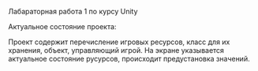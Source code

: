 Лабараторная работа 1 по курсу Unity

Актуальное состояние проекта:

Проект содержит перечисление игровых ресурсов,
класс для их хранения, объект, управляющий игрой.
На экране указывается актуальное состояние русурсов,
происходит предустановка значений.